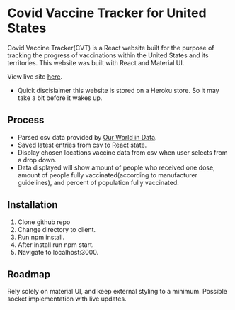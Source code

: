 # Covid Vaccine Tracker for United States

Covid Vaccine Tracker(CVT) is a React website built for the purpose of tracking the progress of vaccinations within the United States and its territories. This website was built with React and Material UI.

View live site [here](https://covid-vaccine-tracker-us.herokuapp.com/). 
- Quick discislaimer this website is stored on a Heroku store. So it may take a bit before it wakes up.

## Process

* Parsed csv data provided by [Our World in Data](https://ourworldindata.org/).
* Saved latest entries from csv to React state.
* Display chosen locations vaccine data from csv when user selects from a drop down.
* Data displayed will show amount of people who received one dose, amount of people fully vaccinated(according to manufacturer  guidelines), and percent of population fully vaccinated.

## Installation

1. Clone github repo
2. Change directory to client.
3. Run npm install.
4. After install run npm start.
5. Navigate to localhost:3000.

## Roadmap 

Rely solely on material UI, and keep external styling to a minimum.
Possible socket implementation with live updates.
